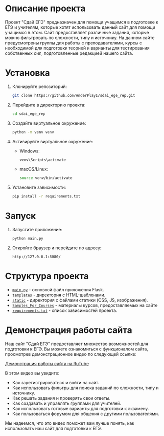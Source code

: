 # Описание проекта

Проект "Сдай ЕГЭ" предназначен для помощи учащимся в подготовке к ЕГЭ и учителям, которые хотят использовать данный сайт для помощи учащимся в этом. Сайт предоставляет различные задания, которые можно фильтровать по сложности, типу и источнику. На данном сайте предусмотрены группы для работы с преподавателями, курсы с необходимой для подготовки теорией и варианты для тестирования собственных сил, подготовленные редакцией нашего сайта.

# Установка

1. Клонируйте репозиторий:
    ```sh
    git clone https://github.com/AnderPlay1/sdai_ege_rep.git
    ```

2. Перейдите в директорию проекта:
    ```sh
    cd sdai_ege_rep
    ```

3. Создайте виртуальное окружение:
    ```sh
    python -m venv venv
    ```

4. Активируйте виртуальное окружение:
    - Windows:
        ```sh
        venv\Scripts\activate
        ```
    - macOS/Linux:
        ```sh
        source venv/bin/activate
        ```

5. Установите зависимости:
    ```sh
    pip install -r requirements.txt
    ```

# Запуск

1. Запустите приложение:
    ```sh
    python main.py
    ```

2. Откройте браузер и перейдите по адресу:
    ```
    http://127.0.0.1:8080/
    ```

# Структура проекта

- [`main.py`](/main.py) - основной файл приложения Flask.
- [`templates`](/templates) - директория с HTML-шаблонами.
- [`static`](/static) - директория с файлами статики (CSS, JS, изображения).
- [`Samples_For_Courses`](/Samples_For_Courses/) - материалы курсов, предоставляемых на сайте
- [`requirements.txt`](/README.md) - список зависимостей проекта.

# Демонстрация работы сайта

Наш сайт "Сдай ЕГЭ" предоставляет множество возможностей для подготовки к ЕГЭ. Вы можете ознакомиться с функционалом сайта, просмотрев демонстрационное видео по следующей ссылке:

[Демонстрация работы сайта на RuTube](https://ссылка)

В этом видео вы увидите:
- Как зарегистрироваться и войти на сайт.
- Как использовать фильтры для поиска заданий по сложности, типу и источнику.
- Как решать задания и проверять свои ответы.
- Как создавать и управлять группами для учителей.
- Как использовать готовые варианты для подготовки к экзамену.
- Как пользоваться форумом для общения с другими пользователями.

Мы надеемся, что это видео поможет вам лучше понять, как использовать наш сайт для подготовки к ЕГЭ.